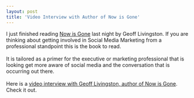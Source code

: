 ```yaml
---
layout: post
title: 'Video Interview with Author of Now is Gone'
---
```

I just finished reading <a href="http://nowisgone.com/">Now is Gone</a> last night by Geoff Livingston.  If you are thinking about getting involved in Social Media Marketing from a professional standpoint this is the book to read.<br /><br />It is tailored as a primer for the executive or marketing professional that is looking get more aware of social media and the conversation that is occurring out there.<br /><br />Here is a <a href="http://www.somewhatfrank.com/2008/01/geoff-livingsto.html">video interview with </a><a href="http://www.somewhatfrank.com/2008/01/geoff-livingsto.html">Geoff Livingston, author of Now is Gone</a>.  Check it out.